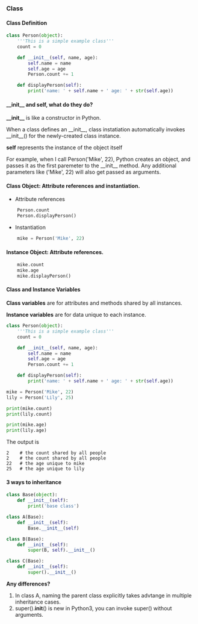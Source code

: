 ### Class

#### Class Definition

```python
class Person(object):
    '''This is a simple example class'''
    count = 0

    def __init__(self, name, age):
        self.name = name
        self.age = age
        Person.count += 1

    def displayPerson(self):
        print('name: ' + self.name + ' age: ' + str(self.age))
```

#### \_\_init\_\_ and self, what do they do?

**\_\_init\_\_** is like a constructor in Python.

When a class defines an \_\_init\_\_, class instatiation automatically invokes \_\_init\_\_() for the newly-created class instance. 

**self** represents the instance of the object itself

For example, when I call Person('Mike', 22), Python creates an object, and passes it as the first paremeter to the \_\_init\_\_ method. Any additional parameters like ('Mike', 22) will also get passed as arguments.

#### Class Object: Attribute references and instantiation.
* Attribute references

```python
    Person.count
    Person.displayPerson()
```
* Instantiation

```python
    mike = Person('Mike', 22)
```    

#### Instance Object: Attribute references.
```python
    mike.count
    mike.age
    mike.displayPerson()
```

#### Class and Instance Variables

**Class variables** are for attributes and methods shared by all instances.

**Instance variables** are for data unique to each instance.

```python
class Person(object):
    '''This is a simple example class'''
    count = 0

    def __init__(self, name, age):
        self.name = name
        self.age = age
        Person.count += 1

    def displayPerson(self):
        print('name: ' + self.name + ' age: ' + str(self.age))

mike = Person('Mike', 22)
lily = Person('Lily', 25)

print(mike.count)
print(lily.count)

print(mike.age)
print(lily.age)
```
The output is
```
2    # the count shared by all people
2    # the count shared by all people
22   # the age unique to mike
25   # the age unique to lily
```
#### 3 ways to inheritance

```python
class Base(object):
    def __init__(self):
        print('base class')

class A(Base):
    def __init__(self):
        Base.__init__(self)

class B(Base):
    def __init__(self):
        super(B, self).__init__()

class C(Base):
    def __init__(self):
        super().__init__()
``` 

**Any differences?**

1. In class A, naming the parent class explicitly takes advtange in multiple inheritance cases.
2. super().__init__() is new in Python3, you can invoke super() without arguments.

